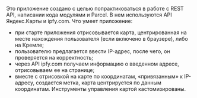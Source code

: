 Это приложение создано с целью попрактиковаться в работе с REST API, написании кода модулями и Parcel. В нем используются API Яндекс.Карты и ipfy.com. 
Что умеет приложение:
- при старте приложения отрисовывается карта, центрированная на месте нахождения пользователя (если включено в браузере), либо на Кремле;
- пользователю предлагается ввести IP-адрес, после чего, он проверяется на корректность;
- через API ipfy.com получаем информацию о введенном адресе, отрисовываем ее на странице;
- вместе с отрисовкой на карте по координатам, «привязанным» к IP-адресу, создается метка, карта центрируется по данным координатам. 
Инструменты управления картой кастомизированы. 
